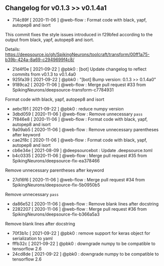 ## Changelog for v0.1.3 >> v0.1.4a1

+ 714c89f [ 2020-11-06 ] @web-flow : Format code with black, yapf, autopep8 and isort

This commit fixes the style issues introduced in f29bfed according to the output
from black, yapf, autopep8 and isort.

Details: https://deepsource.io/gh/SpikingNeurons/toolcraft/transform/00ff1a75-b39b-424a-8a69-c2949699f4c8/
+ 21d4f0e [ 2021-09-22 ] @pbk0 : [bot] Update changelog to reflect commits from v0.1.3 to v0.1.4a0
+ 925fa39 [ 2021-09-22 ] @pbk0 : "[bot] Bump version: 0.1.3 >> 0.1.4a0"
+ 9189ca2 [ 2020-11-06 ] @web-flow : Merge pull request #33 from SpikingNeurons/deepsource-transform-c7784931

Format code with black, yapf, autopep8 and isort
+ aebc191 [ 2021-09-22 ] @pbk0 : reduce numpy version
+ 3dbd059 [ 2020-11-06 ] @web-flow : Remove unnecessary `pass`
+ 7f846e8 [ 2020-11-06 ] @web-flow : Format code with black, yapf, autopep8 and isort
+ 9a09ab5 [ 2020-11-06 ] @web-flow : Remove unnecessary parentheses after keyword
+ cae2f8c [ 2020-11-06 ] @web-flow : Format code with black, yapf, autopep8 and isort
+ cb6e34e [ 2021-08-09 ] @deepsourcebot : Update .deepsource.toml
+ b4c0335 [ 2020-11-06 ] @web-flow : Merge pull request #35 from SpikingNeurons/deepsource-fix-ea378466

Remove unnecessary parentheses after keyword
+ 27d16f6 [ 2020-11-06 ] @web-flow : Merge pull request #34 from SpikingNeurons/deepsource-fix-5b0950b5

Remove unnecessary `pass`
+ da86e52 [ 2020-11-06 ] @web-flow : Remove blank lines after docstring
+ 2282207 [ 2020-11-06 ] @web-flow : Merge pull request #36 from SpikingNeurons/deepsource-fix-b366a5a3

Remove blank lines after docstring
+ 70f3b1c [ 2021-09-22 ] @pbk0 : remove support for keras object for serialization to yaml
+ fffb32c [ 2021-09-22 ] @pbk0 : downgrade numpy to be compatible to tensorflow 2.6
+ 24cd8de [ 2021-09-22 ] @pbk0 : downgrade numpy to be compatible to tensorflow 2.6